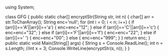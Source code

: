 using System;
 
class GFG
{
    public static char[] encryptStr(String str,
                                    int n)
    {
        char[] arr = str.ToCharArray();
        String enc='null';
        for (int i = 0; i < n; i++)
        {
            if (arr[i]=='A'||arr[i]=='a')
            {
                enc=enc+"12";
            }
            else if (arr[i]=='C'||arr[i]=='c')
            {
                enc=enc+"32";
            }
            else if (arr[i]=='F'||arr[i]=='f')
            {
                enc=enc+"22";
            }
            else if (arr[i]==' ')
            {
                enc=enc+"00";
            }
            else
            {
                enc=enc+"999";
            }
        }
        return enc;
    }
    public static void Main(String[] args)
    {
        String s = Console.ReadLine();
        int n = s.Length;
        //int x = 3;
        Console.WriteLine(encryptStr(s, n));
    }
}
